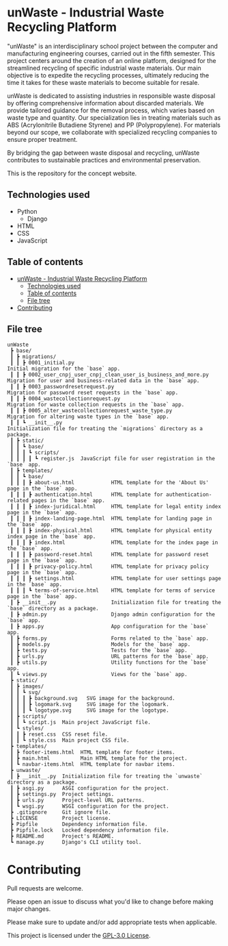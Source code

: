 # unWaste - Industrial Waste Recycling Platform

"unWaste" is an interdisciplinary school project between the computer and manufacturing engineering courses, carried out in the fifth semester. This project centers around the creation of an online platform, designed for the streamlined recycling of specific industrial waste materials. Our main objective is to expedite the recycling processes, ultimately reducing the time it takes for these waste materials to become suitable for resale.

unWaste is dedicated to assisting industries in responsible waste disposal by offering comprehensive information about discarded materials. We provide tailored guidance for the removal process, which varies based on waste type and quantity. Our specialization lies in treating materials such as ABS (Acrylonitrile Butadiene Styrene) and PP (Polypropylene). For materials beyond our scope, we collaborate with specialized recycling companies to ensure proper treatment.

By bridging the gap between waste disposal and recycling, unWaste contributes to sustainable practices and environmental preservation.

This is the repository for the concept website.

## Technologies used

- Python
  - Django
- HTML
- CSS
- JavaScript

## Table of contents

- [unWaste - Industrial Waste Recycling Platform](#unwaste---industrial-waste-recycling-platform)
  - [Technologies used](#technologies-used)
  - [Table of contents](#table-of-contents)
  - [File tree](#file-tree)
- [Contributing](#contributing)

## File tree

```
unWaste
 ┣ base/
 ┃ ┣ migrations/
 ┃ ┃ ┣ 0001_initial.py                                              Initial migration for the `base` app.
 ┃ ┃ ┣ 0002_user_cnpj_user_cnpj_clean_user_is_business_and_more.py  Migration for user and business-related data in the `base` app.
 ┃ ┃ ┣ 0003_passwordresetrequest.py                                 Migration for password reset requests in the `base` app.
 ┃ ┃ ┣ 0004_wastecollectionrequest.py                               Migration for waste collection requests in the `base` app.
 ┃ ┃ ┣ 0005_alter_wastecollectionrequest_waste_type.py              Migration for altering waste types in the `base` app.
 ┃ ┃ ┗ __init__.py                                                  Initialization file for treating the `migrations` directory as a package.
 ┃ ┣ static/
 ┃ ┃ ┗ base/
 ┃ ┃ ┃ ┗ scripts/
 ┃ ┃ ┃ ┃ ┗ register.js  JavaScript file for user registration in the `base` app.
 ┃ ┣ templates/
 ┃ ┃ ┗ base/
 ┃ ┃ ┃ ┣ about-us.html            HTML template for the 'About Us' page in the `base` app.
 ┃ ┃ ┃ ┣ authentication.html      HTML template for authentication-related pages in the `base` app.
 ┃ ┃ ┃ ┣ index-juridical.html     HTML template for legal entity index page in the `base` app.
 ┃ ┃ ┃ ┣ index-landing-page.html  HTML template for landing page in the `base` app.
 ┃ ┃ ┃ ┣ index-physical.html      HTML template for physical entity index page in the `base` app.
 ┃ ┃ ┃ ┣ index.html               HTML template for the index page in the `base` app.
 ┃ ┃ ┃ ┣ password-reset.html      HTML template for password reset page in the `base` app.
 ┃ ┃ ┃ ┣ privacy-policy.html      HTML template for privacy policy page in the `base` app.
 ┃ ┃ ┃ ┣ settings.html            HTML template for user settings page in the `base` app.
 ┃ ┃ ┃ ┗ terms-of-service.html    HTML template for terms of service page in the `base` app.
 ┃ ┣ __init__.py                  Initialization file for treating the `base` directory as a package.
 ┃ ┣ admin.py                     Django admin configuration for the `base` app.
 ┃ ┣ apps.py                      App configuration for the `base` app.
 ┃ ┣ forms.py                     Forms related to the `base` app.
 ┃ ┣ models.py                    Models for the `base` app.
 ┃ ┣ tests.py                     Tests for the `base` app.
 ┃ ┣ urls.py                      URL patterns for the `base` app.
 ┃ ┣ utils.py                     Utility functions for the `base` app.
 ┃ ┗ views.py                     Views for the `base` app.
 ┣ static/
 ┃ ┣ images/
 ┃ ┃ ┗ svg/
 ┃ ┃ ┃ ┣ background.svg   SVG image for the background.
 ┃ ┃ ┃ ┣ logomark.svg     SVG image for the logomark.
 ┃ ┃ ┃ ┗ logotype.svg     SVG image for the logotype.
 ┃ ┣ scripts/
 ┃ ┃ ┗ script.js  Main project JavaScript file.
 ┃ ┗ styles/
 ┃ ┃ ┣ reset.css  CSS reset file.
 ┃ ┃ ┗ style.css  Main project CSS file.
 ┣ templates/
 ┃ ┣ footer-items.html  HTML template for footer items.
 ┃ ┣ main.html          Main HTML template for the project.
 ┃ ┗ navbar-items.html  HTML template for navbar items.
 ┣ unwaste/
 ┃ ┣ __init__.py  Initialization file for treating the `unwaste` directory as a package.
 ┃ ┣ asgi.py      ASGI configuration for the project.
 ┃ ┣ settings.py  Project settings.
 ┃ ┣ urls.py      Project-level URL patterns.
 ┃ ┗ wsgi.py      WSGI configuration for the project.
 ┣ .gitignore     Git ignore file.
 ┣ LICENSE        Project license.
 ┣ Pipfile        Dependency information file.
 ┣ Pipfile.lock   Locked dependency information file.
 ┣ README.md      Project's README.
 ┗ manage.py      Django's CLI utility tool.
```

# Contributing

Pull requests are welcome.

Please open an issue to discuss what you'd like to change before making major changes.

Please make sure to update and/or add appropriate tests when applicable.

This project is licensed under the [GPL-3.0 License](https://github.com/ckc-dev/PI-1Phone/blob/main/LICENSE).

